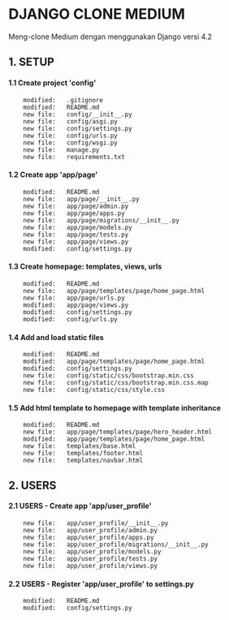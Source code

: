 # DJANGO CLONE MEDIUM
Meng-clone Medium dengan menggunakan Django versi 4.2


## 1. SETUP


#### 1.1 Create project 'config'

        modified:   .gitignore
        modified:   README.md
        new file:   config/__init__.py
        new file:   config/asgi.py
        new file:   config/settings.py
        new file:   config/urls.py
        new file:   config/wsgi.py
        new file:   manage.py
        new file:   requirements.txt


#### 1.2 Create app 'app/page'

        modified:   README.md
        new file:   app/page/__init__.py
        new file:   app/page/admin.py
        new file:   app/page/apps.py
        new file:   app/page/migrations/__init__.py
        new file:   app/page/models.py
        new file:   app/page/tests.py
        new file:   app/page/views.py
        modified:   config/settings.py


#### 1.3 Create homepage: templates, views, urls

        modified:   README.md
        new file:   app/page/templates/page/home_page.html
        new file:   app/page/urls.py
        modified:   app/page/views.py
        modified:   config/settings.py
        modified:   config/urls.py


#### 1.4 Add and load static files

        modified:   README.md
        modified:   app/page/templates/page/home_page.html
        modified:   config/settings.py
        new file:   config/static/css/bootstrap.min.css
        new file:   config/static/css/bootstrap.min.css.map
        new file:   config/static/css/style.css


#### 1.5 Add html template to homepage with template inheritance

        modified:   README.md
        new file:   app/page/templates/page/hero_header.html
        modified:   app/page/templates/page/home_page.html
        new file:   templates/base.html
        new file:   templates/footer.html
        new file:   templates/navbar.html


## 2. USERS 


#### 2.1 USERS - Create app 'app/user_profile'

        new file:   app/user_profile/__init__.py
        new file:   app/user_profile/admin.py
        new file:   app/user_profile/apps.py
        new file:   app/user_profile/migrations/__init__.py
        new file:   app/user_profile/models.py
        new file:   app/user_profile/tests.py
        new file:   app/user_profile/views.py


#### 2.2 USERS - Register 'app/user_profile' to settings.py

        modified:   README.md
        modified:   config/settings.py


